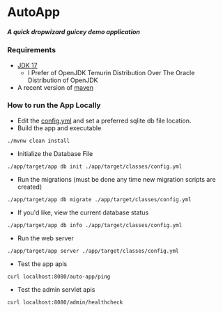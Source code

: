 # AutoApp
##### A quick dropwizard guicey demo application
 
### Requirements
- [JDK 17](https://adoptium.net/temurin/releases/)
  - I Prefer of OpenJDK Temurin Distribution Over The Oracle Distribution of OpenJDK
- A recent version of [maven](https://maven.apache.org/)

### How to run the App Locally

- Edit the [config.yml](./app/src/main/resources/config.yml) and set a preferred sqlite db file location.
- Build the app and executable
```
./mvnw clean install
```
- Initialize the Database File
```shell
./app/target/app db init ./app/target/classes/config.yml
```
- Run the migrations (must be done any time new migration scripts are created)
```shell
./app/target/app db migrate ./app/target/classes/config.yml
```
- If you'd like, view the current database status
```shell
./app/target/app db info ./app/target/classes/config.yml
```
- Run the web server
```shell
./app/target/app server ./app/target/classes/config.yml
```
- Test the app apis
```shell
curl localhost:8080/auto-app/ping
```
- Test the admin servlet apis
```shell
curl localhost:8080/admin/healthcheck
```
